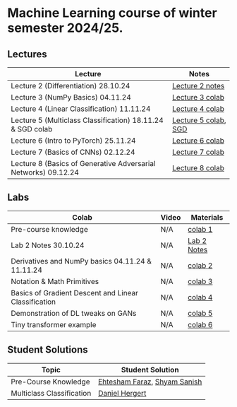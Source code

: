 # Machine Learning course of winter semester 2024/25.

## Lectures
Lecture | Notes |
| ----- |  ----- |
| Lecture 2 (Differentiation) 28.10.24 | [Lecture 2 notes] |
| Lecture 3 (NumPy Basics) 04.11.24 | [Lecture 3 colab] |
| Lecture 4 (Linear Classification) 11.11.24 | [Lecture 4 colab] |
| Lecture 5 (Multiclass Classification) 18.11.24 & SGD colab | [Lecture 5 colab], [SGD] |
| Lecture 6 (Intro to PyTorch) 25.11.24 | [Lecture 6 colab] |
| Lecture 7 (Basics of CNNs) 02.12.24 | [Lecture 7 colab] |
| Lecture 8 (Basics of Generative Adversarial Networks) 09.12.24 | [Lecture 8 colab] |

## Labs
Colab | Video | Materials | 
| ----- | ------ | ----- |
| Pre-course knowledge | N/A | [colab 1] |
| Lab 2 Notes 30.10.24 | N/A | [Lab 2 Notes] |
| Derivatives and NumPy basics 04.11.24 & 11.11.24 | N/A | [colab 2] |
| Notation & Math Primitives | N/A | [colab 3] |
| Basics of Gradient Descent and Linear Classification | N/A | [colab 4] |
| Demonstration of DL tweaks on GANs | N/A | [colab 5] |
| Tiny transformer example | N/A | [colab 6] |

## Student Solutions 
Topic | Student Solution |
| ----- | ------ |
| Pre-Course Knowledge | [Ehtesham Faraz], [Shyam Sanish] |
| Multiclass Classification | [Daniel Hergert] |

[colab 1]: https://colab.research.google.com/drive/1uWDBCxhqb_C03k5CpgQ_JB9tov3UCmmu
[Lecture 2 notes]: https://drive.google.com/file/d/1H1SrB0Za8cqyUGnc-VQ5PcNqodT4xkoF/view?usp=sharing
[Lab 2 Notes]: https://drive.google.com/file/d/1w2UNnP0vJvqfXkZo4prESc69kCCo_Lic/view?usp=sharing
[Lecture 3 colab]: https://colab.research.google.com/drive/1wpffZTpKV4yfVRajEuIaxHYlaD-9Dcn2#scrollTo=nG4b2__chiTV
[Lecture 4 colab]: https://colab.research.google.com/drive/1OYsLgWEFOZ17njtX6ILxS4fxFtOmDJhQ?usp=sharing
[colab 2]: https://colab.research.google.com/drive/11pQ-tfj6YNZdB41vxkbyD0UrIQAS24SW?usp=sharing
[Lecture 5 colab]: https://colab.research.google.com/drive/1fXDv5N--J8uwomXJRcaSr2KUk95lIrbr?usp=sharing
[SGD]: https://colab.research.google.com/drive/1Jkh434DiIilvfNc6QxeBTdzdnzdlODFZ
[Lecture 6 colab]: https://colab.research.google.com/drive/1_Cj1PsC0UIqztNRisCCwclqSpjOwJNjG?usp=sharing
[Lecture 7 colab]: https://colab.research.google.com/drive/1LfyYdKX9rlSAxmZIzH0Z_jZf_-VzwrpH
[colab 3]: https://colab.research.google.com/drive/1lQecP0HAwYWORQz9aj008YTs0B8WtDgs?usp=sharing
[colab 4]: https://colab.research.google.com/drive/17JDbyiZuPvmRQn6Edz0BH0NxYAMrVTM0?usp=sharing
[colab 5]: https://colab.research.google.com/drive/1QzbnoRRJsNLlVhm4FufPe1TavaDy8rwN?usp=sharing
[colab 6]: https://colab.research.google.com/drive/16P6Tgt3LaI62JtodPzMM8nxA9N3rSSmC?usp=sharing
[Lecture 8 colab]: https://colab.research.google.com/drive/1Tg6LQMbIbGK-hTTHhNfPD_sYkTJ_podk
[Daniel Hergert]: https://github.com/osinenkop/edu2024-ml/blob/main/exercises/student-solutions/Multiclass_Classification/Daniel_Hergert.ipynb
[Ehtesham Faraz]: https://github.com/osinenkop/edu2024-ml/blob/main/exercises/student-solutions/Pre-Course%20Knowledge/Ehtesham_Faraz.ipynb
[Shyam Sanish]: https://github.com/osinenkop/edu2024-ml/blob/main/exercises/student-solutions/Pre-Course%20Knowledge/Shyam_Sanish.ipynb

